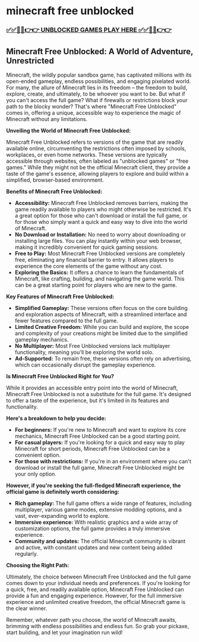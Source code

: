 # minecraft free unblocked

### [✅✅🔴🔴👉👉 UNBLOCKED GAMES PLAY HERE ✅✅🔴🔴👉👉](https://topstoryindia.com)

## Minecraft Free Unblocked: A World of Adventure, Unrestricted

Minecraft, the wildly popular sandbox game, has captivated millions with its open-ended gameplay, endless possibilities, and engaging pixelated world. For many, the allure of Minecraft lies in its freedom – the freedom to build, explore, create, and ultimately, to be whoever you want to be. But what if you can't access the full game? What if firewalls or restrictions block your path to the blocky wonder? That's where "Minecraft Free Unblocked" comes in, offering a unique, accessible way to experience the magic of Minecraft without any limitations.

**Unveiling the World of Minecraft Free Unblocked:**

Minecraft Free Unblocked refers to versions of the game that are readily available online, circumventing the restrictions often imposed by schools, workplaces, or even home networks. These versions are typically accessible through websites, often labeled as "unblocked games" or "free games." While they might not be the official Minecraft client, they provide a taste of the game's essence, allowing players to explore and build within a simplified, browser-based environment. 

**Benefits of Minecraft Free Unblocked:**

- **Accessibility:** Minecraft Free Unblocked removes barriers, making the game readily available to players who might otherwise be restricted. It's a great option for those who can't download or install the full game, or for those who simply want a quick and easy way to dive into the world of Minecraft.
- **No Download or Installation:** No need to worry about downloading or installing large files. You can play instantly within your web browser, making it incredibly convenient for quick gaming sessions.
- **Free to Play:** Most Minecraft Free Unblocked versions are completely free, eliminating any financial barrier to entry. It allows players to experience the core elements of the game without any cost.
- **Exploring the Basics:** It offers a chance to learn the fundamentals of Minecraft, like crafting, building, and navigating the game world. This can be a great starting point for players who are new to the game.

**Key Features of Minecraft Free Unblocked:**

- **Simplified Gameplay:** These versions often focus on the core building and exploration aspects of Minecraft, with a streamlined interface and fewer features compared to the full game. 
- **Limited Creative Freedom:** While you can build and explore, the scope and complexity of your creations might be limited due to the simplified gameplay mechanics.
- **No Multiplayer:** Most Free Unblocked versions lack multiplayer functionality, meaning you'll be exploring the world solo. 
- **Ad-Supported:** To remain free, these versions often rely on advertising, which can occasionally disrupt the gameplay experience.

**Is Minecraft Free Unblocked Right for You?**

While it provides an accessible entry point into the world of Minecraft, Minecraft Free Unblocked is not a substitute for the full game. It's designed to offer a taste of the experience, but it's limited in its features and functionality. 

**Here's a breakdown to help you decide:**

- **For beginners:** If you're new to Minecraft and want to explore its core mechanics, Minecraft Free Unblocked can be a good starting point.
- **For casual players:** If you're looking for a quick and easy way to play Minecraft for short periods, Minecraft Free Unblocked can be a convenient option.
- **For those with restrictions:** If you're in an environment where you can't download or install the full game, Minecraft Free Unblocked might be your only option.

**However, if you're seeking the full-fledged Minecraft experience, the official game is definitely worth considering:**

- **Rich gameplay:** The full game offers a wide range of features, including multiplayer, various game modes, extensive modding options, and a vast, ever-expanding world to explore.
- **Immersive experience:** With realistic graphics and a wide array of customization options, the full game provides a truly immersive experience.
- **Community and updates:** The official Minecraft community is vibrant and active, with constant updates and new content being added regularly.

**Choosing the Right Path:**

Ultimately, the choice between Minecraft Free Unblocked and the full game comes down to your individual needs and preferences. If you're looking for a quick, free, and readily available option, Minecraft Free Unblocked can provide a fun and engaging experience. However, for the full immersive experience and unlimited creative freedom, the official Minecraft game is the clear winner.

Remember, whatever path you choose, the world of Minecraft awaits, brimming with endless possibilities and endless fun.  So grab your pickaxe, start building, and let your imagination run wild! 
